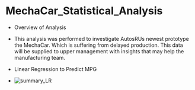 # MechaCar_Statistical_Analysis

- Overview of Analysis

- This analysis was performed to investigate AutosRUs newest prototype the MechaCar. Which is suffering from delayed production. This data will be supplied to upper management with insights that may help the manufacturing team.

- Linear Regression to Predict MPG
- ![summary_LR](https://user-images.githubusercontent.com/113808332/221390272-f33e1f3f-178b-40a7-812c-e858d5147911.png)
